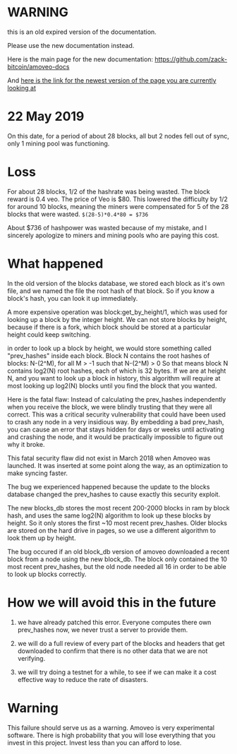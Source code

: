 WARNING
========

this is an old expired version of the documentation.

Please use the new documentation instead. 

Here is the main page for the new documentation: https://github.com/zack-bitcoin/amoveo-docs 

And [here is the link for the newest version of the page you are currently looking at](https://github.com/zack-bitcoin/amoveo-docs/blob/master//failure_reports/22_5_2019.md)

22 May 2019
======

On this date, for a period of about 28 blocks, all but 2 nodes fell out of sync, only 1 mining pool was functioning.

Loss
======

For about 28 blocks, 1/2 of the hashrate was being wasted. The block reward is 0.4 veo. The price of Veo is $80.
This lowered the difficulty by 1/2 for around 10 blocks, meaning the miners were compensated for 5 of the 28 blocks that were wasted.
``` $(28-5)*0.4*80 = $736 ```

About $736 of hashpower was wasted because of my mistake, and I sincerely apologize to miners and mining pools who are paying this cost.

What happened
======

In the old version of the blocks database, we stored each block as it's own file, and we named the file the root hash of that block. So if you know a block's hash, you can look it up immediately.

A more expensive operation was block:get_by_height/1, which was used for looking up a block by the integer height.
We can not store blocks by height, because if there is a fork, which block should be stored at a particular height could keep switching.

in order to look up a block by height, we would store something called "prev_hashes" inside each block.
Block N contains the root hashes of blocks: N-(2^M), for all M > -1 such that N-(2^M) > 0
So that means block N contains log2(N) root hashes, each of which is 32 bytes.
If we are at height N, and you want to look up a block in history, this algorithm will require at most looking up log2(N) blocks until you find the block that you wanted.

Here is the fatal flaw:
Instead of calculating the prev_hashes independently when you receive the block, we were blindly trusting that they were all correct. This was a critical security vulnerability that could have been used to crash any node in a very insidious way.
By embedding a bad prev_hash, you can cause an error that stays hidden for days or weeks until activating and crashing the node, and it would be practically impossible to figure out why it broke.

This fatal security flaw did not exist in March 2018 when Amoveo was launched. It was inserted at some point along the way, as an optimization to make syncing faster.

The bug we experienced happened because the update to the blocks database changed the prev_hashes to cause exactly this security exploit.

The new blocks_db stores the most recent 200-2000 blocks in ram by block hash, and uses the same log2(N) algorithm to look up these blocks by height. So it only stores the first ~10 most recent prev_hashes. Older blocks are stored on the hard drive in pages, so we use a different algorithm to look them up by height.

The bug occured if an old block_db version of amoveo downloaded a recent block from a node using the new block_db. The block only contained the 10 most recent prev_hashes, but the old node needed all 16 in order to be able to look up blocks correctly.

How we will avoid this in the future
======

1) we have already patched this error. Everyone computes there own prev_hashes now, we never trust a server to provide them.

2) we will do a full review of every part of the blocks and headers that get downloaded to confirm that there is no other data that we are not verifying.

3) we will try doing a testnet for a while, to see if we can make it a cost effective way to reduce the rate of disasters.


Warning
======

This failure should serve us as a warning.
Amoveo is very experimental software.
There is high probability that you will lose everything that you invest in this project.
Invest less than you can afford to lose.
